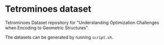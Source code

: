 # Tetrominoes dataset

Tetrominoes Dataset repository for "Understanding Optimization Challenges when Encoding to Geometric Structures".

The datasets can be generated by running `script.sh`.
